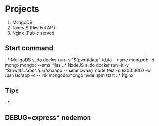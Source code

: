 # Projects
1. MongoDB
2. NodeJS (RestFul API)
3. Nginx (Public server)

## Start command
..* MongoDB
    sudo docker run -v "$(pwd)/data":/data --name mongodb -d mongo mongod --smallfiles 
..* NodeJS
    sudo docker run -it -v "$(pwd)/../app":/usr/src/app --name cwang_node_test -p 8300:3000 -w /usr/src/app -d --link mongodb:mongo node npm start
..* Nginx

## Tips
..* 
## DEBUG=express* nodemon 
